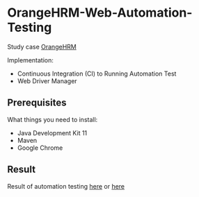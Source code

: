 # OrangeHRM-Web-Automation-Testing
Study case [OrangeHRM](https://opensource-demo.orangehrmlive.com/)

Implementation:
- Continuous Integration (CI) to Running Automation Test
- Web Driver Manager

## Prerequisites
What things you need to install:
- Java Development Kit 11
- Maven
- Google Chrome

## Result
Result of automation testing [here](https://sucinm.github.io/OrangeHRM-Web-Automation-Testing/report/cucumber-html-reports/overview-features.html)
or [here](https://htmlpreview.github.io/?https://github.com/sucinm/OrangeHRM-Web-Automation-Testing/blob/main/report/cucumber-html-reports/overview-features.html)
